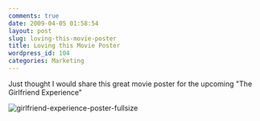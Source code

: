 ```yaml
---
comments: true
date: 2009-04-05 01:58:54
layout: post
slug: loving-this-movie-poster
title: Loving this Movie Poster
wordpress_id: 104
categories: Marketing
---
```


Just thought I would share this great movie poster for the upcoming "The Girlfriend Experience"

![girlfriend-experience-poster-fullsize](http://www.samhamilton.co.uk/wp-content/uploads/2009/04/girlfriend-experience-poster-fullsize-202x300.jpg)
